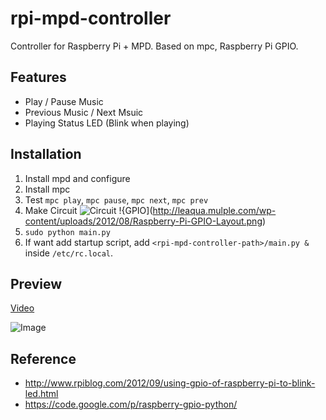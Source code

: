 # rpi-mpd-controller

Controller for Raspberry Pi + MPD. Based on mpc, Raspberry Pi GPIO.

## Features
* Play / Pause Music
* Previous Music / Next Msuic
* Playing Status LED (Blink when playing)

## Installation
1. Install mpd and configure
2. Install mpc
3. Test ```mpc play```, ```mpc pause```, ```mpc next```, ```mpc prev```
4. Make Circuit
![Circuit](https://raw.github.com/if1live/rpi-mpd-controller/master/documentation/circuit.jpg)
!{GPIO](http://leaqua.mulple.com/wp-content/uploads/2012/08/Raspberry-Pi-GPIO-Layout.png)
4. ```sudo python main.py```
5. If want add startup script, add ```<rpi-mpd-controller-path>/main.py &``` inside ```/etc/rc.local```.

## Preview
[Video](http://www.youtube.com/watch?v=TRn8TviiMe0)

![Image](https://raw.github.com/if1live/rpi-mpd-controller/master/documentation/image.jpg)

## Reference
* http://www.rpiblog.com/2012/09/using-gpio-of-raspberry-pi-to-blink-led.html
* https://code.google.com/p/raspberry-gpio-python/
